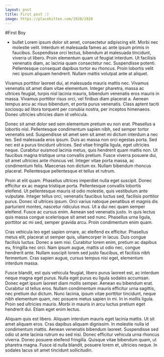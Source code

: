 ```yaml
---
layout: post
title: First post :)
image: https://placekitten.com/1920/1920
---
```

#First Boy
  *  bullet
Lorem ipsum dolor sit amet, consectetur adipiscing elit. Morbi nec molestie velit. Interdum et malesuada fames ac ante ipsum primis in faucibus. Suspendisse orci lectus, bibendum at malesuada tincidunt, viverra ut libero. Proin elementum quam ut feugiat interdum. Ut facilisis venenatis diam, ac lacinia quam consectetur nec. Suspendisse potenti. Pellentesque consequat dapibus tortor eu rhoncus. Proin lobortis velit nec ipsum aliquam hendrerit. Nullam mattis volutpat ante at aliquet.

Vivamus porttitor laoreet dui, at malesuada mauris mattis nec. Vivamus venenatis sit amet diam vitae elementum. Integer pharetra, massa ac ultrices feugiat, turpis nisl lacinia mauris, bibendum venenatis eros mauris in massa. Vivamus porttitor risus orci, vel finibus diam placerat a. Aenean tempus arcu ac risus bibendum, et porta purus venenatis. Class aptent taciti sociosqu ad litora torquent per conubia nostra, per inceptos himenaeos. Donec ultricies ultricies diam id vehicula.

Donec sit amet dolor sed sem elementum pretium eu non erat. Phasellus a lobortis nisl. Pellentesque condimentum sapien nibh, sed semper tortor venenatis sed. Suspendisse sit amet sem sit amet mi dictum interdum a nec leo. Sed malesuada eros ipsum. Duis ac massa non orci egestas porta. Sed nec est a purus tincidunt ultrices. Sed vitae fringilla ligula, eget ultricies neque. Curabitur euismod lacinia metus, quis hendrerit quam mattis non. Ut faucibus magna tristique urna convallis pretium. Fusce viverra posuere dui, sit amet ultricies ante rhoncus vel. Integer vitae porta massa, ac condimentum felis. Maecenas non dictum ex. Nullam bibendum rhoncus placerat. Pellentesque pellentesque et tellus et rutrum. 

Proin at elit quam. Phasellus ultrices imperdiet nulla eget suscipit. Donec efficitur ex ac magna tristique porta. Pellentesque convallis lobortis eleifend. Ut pellentesque mauris id odio molestie, quis vestibulum ante vulputate. Integer tellus orci, venenatis faucibus luctus sed, facilisis porttitor purus. Donec id ultrices ipsum. Orci varius natoque penatibus et magnis dis parturient montes, nascetur ridiculus mus. Ut a dui nec quam semper eleifend. Fusce ac cursus enim. Aenean sed venenatis justo. In quis lectus quis massa congue scelerisque sit amet sed nunc. Phasellus urna ligula, porttitor ac mi sed, semper gravida arcu. Proin condimentum enim quam.

Cras vehicula leo eget sapien ornare, ac eleifend ex efficitur. Phasellus metus elit, placerat ut semper quis, ullamcorper in lacus. Duis congue facilisis luctus. Donec a sem nisi. Curabitur lorem enim, pretium ac dapibus eu, fringilla nec orci. Nam ipsum augue, mattis ut odio nec, congue hendrerit ante. Nullam suscipit lorem sed justo faucibus, et facilisis nibh fermentum. Cras sapien augue, cursus tempus nisi eget, elementum interdum massa.

Fusce blandit, est quis vehicula feugiat, libero purus laoreet est, ac interdum neque magna eget purus. Nulla eget purus eu ligula sodales accumsan. Donec eget ipsum laoreet diam mollis semper. Aenean eu bibendum erat. Curabitur id tellus eros. Nullam condimentum mauris efficitur urna sagittis, nec pretium dui dictum. Nunc lacinia, ipsum vitae porttitor tincidunt, neque nibh elementum quam, nec posuere metus sapien in mi. In in mollis ligula. Proin sed ultricies mauris. Morbi in mauris in arcu luctus pretium eget hendrerit dui. Etiam eget enim lectus.

Aliquam quis est libero. Aliquam interdum mauris eget lacinia mattis. Ut sit amet aliquam eros. Cras dapibus aliquam dignissim. In molestie nulla id condimentum mattis. Aenean venenatis bibendum laoreet. Suspendisse sed odio ut ante lacinia rutrum eu sed nisi. Donec efficitur vehicula urna rhoncus viverra. Donec posuere eleifend fringilla. Quisque vitae bibendum quam, ut pharetra magna. Fusce id nulla blandit, posuere lorem et, ultricies neque. In sodales lacus sit amet tincidunt sollicitudin. 
